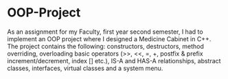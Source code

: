 # OOP-Project
As an assignment for my Faculty, first year second semester, I had to implement an OOP project where I designed a Medicine Cabinet in C++. The project contains the following: constructors, destructors, method overriding, overloading basic operators (>>, <<, =, +, postfix & prefix increment/decrement, index [] etc.), IS-A and HAS-A relationships, abstract classes, interfaces, virtual classes and a system menu.
